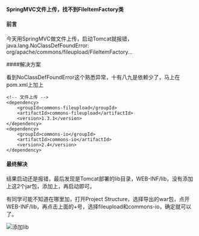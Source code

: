 #### SpringMVC文件上传，找不到FileItemFactory类

#### 前言

今天用SpringMVC做文件上传，启动Tomcat就报错，java.lang.NoClassDefFoundError: org/apache/commons/fileupload/FileItemFactory...

####解决方案 

看到NoClassDefFoundError这个熟悉异常，十有八九是依赖少了，马上在pom.xml上加上

```
<!-- 文件上传 -->
<dependency>
    <groupId>commons-fileupload</groupId>
    <artifactId>commons-fileupload</artifactId>
    <version>1.3.1</version>
</dependency>
<dependency>
    <groupId>commons-io</groupId>
    <artifactId>commons-io</artifactId>
    <version>2.4</version>
</dependency>
```

#### 最终解决

结果启动还是报错，最后发现是Tomcat部署的lib目录，WEB-INF/lib，没有添加上这2个jar包，添加上，再启动即可。

有同学可能不知道在哪里加，打开Project Structure，选择导出的war包，点开WEB-INF/lib，再点击上面的+号，选择fileupload和commons-io，确定就可以了。

![添加lib](https://user-gold-cdn.xitu.io/2020/7/8/1732e798551fe24c?w=1024&h=745&f=png&s=125177)